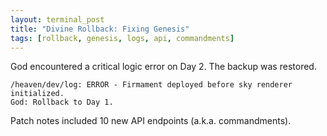 ```yaml
---
layout: terminal_post
title: "Divine Rollback: Fixing Genesis"
tags: [rollback, genesis, logs, api, commandments]
---
```


God encountered a critical logic error on Day 2. The backup was restored.

```
/heaven/dev/log: ERROR - Firmament deployed before sky renderer initialized.
God: Rollback to Day 1.
```

Patch notes included 10 new API endpoints (a.k.a. commandments).